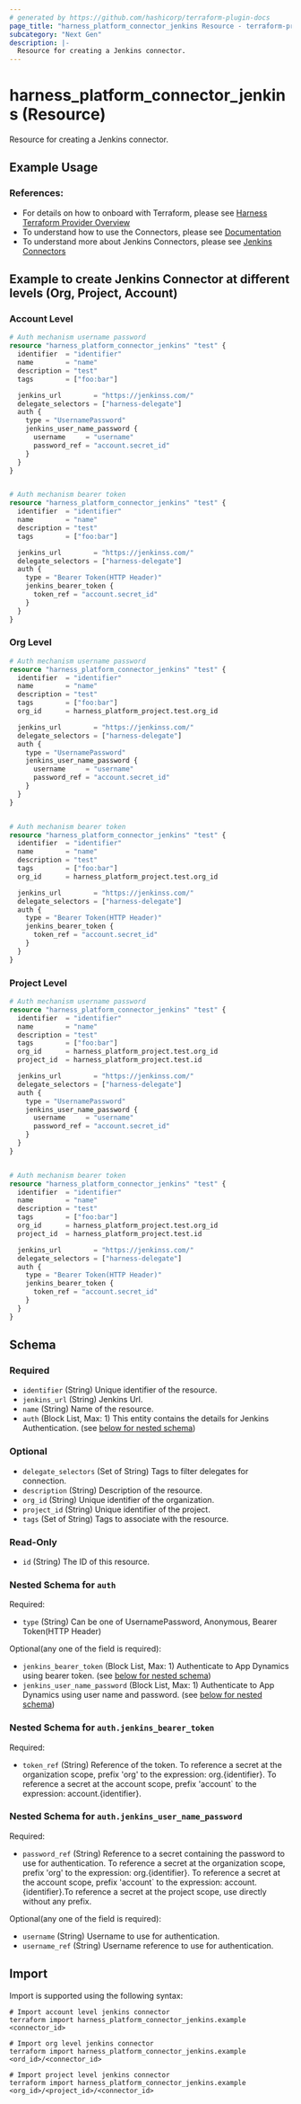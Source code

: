 ```yaml
---
# generated by https://github.com/hashicorp/terraform-plugin-docs
page_title: "harness_platform_connector_jenkins Resource - terraform-provider-harness"
subcategory: "Next Gen"
description: |-
  Resource for creating a Jenkins connector.
---
```


# harness_platform_connector_jenkins (Resource)

Resource for creating a Jenkins connector.

## Example Usage
### References:
- For details on how to onboard with Terraform, please see [Harness Terraform Provider Overview](https://developer.harness.io/docs/platform/terraform/harness-terraform-provider-overview/)
- To understand how to use the Connectors, please see [Documentation](https://developer.harness.io/docs/category/connectors)
- To understand more about Jenkins Connectors, please see  [Jenkins Connectors](https://developer.harness.io/docs/platform/connectors/artifact-repositories/connect-to-jenkins/)

## Example to create Jenkins Connector at different levels (Org, Project, Account)
### Account Level
```terraform
# Auth mechanism username password
resource "harness_platform_connector_jenkins" "test" {
  identifier  = "identifier"
  name        = "name"
  description = "test"
  tags        = ["foo:bar"]

  jenkins_url        = "https://jenkinss.com/"
  delegate_selectors = ["harness-delegate"]
  auth {
    type = "UsernamePassword"
    jenkins_user_name_password {
      username     = "username"
      password_ref = "account.secret_id"
    }
  }
}


# Auth mechanism bearer token
resource "harness_platform_connector_jenkins" "test" {
  identifier  = "identifier"
  name        = "name"
  description = "test"
  tags        = ["foo:bar"]

  jenkins_url        = "https://jenkinss.com/"
  delegate_selectors = ["harness-delegate"]
  auth {
    type = "Bearer Token(HTTP Header)"
    jenkins_bearer_token {
      token_ref = "account.secret_id"
    }
  }
}
```
### Org Level
```terraform
# Auth mechanism username password
resource "harness_platform_connector_jenkins" "test" {
  identifier  = "identifier"
  name        = "name"
  description = "test"
  tags        = ["foo:bar"]
  org_id      = harness_platform_project.test.org_id

  jenkins_url        = "https://jenkinss.com/"
  delegate_selectors = ["harness-delegate"]
  auth {
    type = "UsernamePassword"
    jenkins_user_name_password {
      username     = "username"
      password_ref = "account.secret_id"
    }
  }
}


# Auth mechanism bearer token
resource "harness_platform_connector_jenkins" "test" {
  identifier  = "identifier"
  name        = "name"
  description = "test"
  tags        = ["foo:bar"]
  org_id      = harness_platform_project.test.org_id

  jenkins_url        = "https://jenkinss.com/"
  delegate_selectors = ["harness-delegate"]
  auth {
    type = "Bearer Token(HTTP Header)"
    jenkins_bearer_token {
      token_ref = "account.secret_id"
    }
  }
}
```

### Project Level
```terraform
# Auth mechanism username password
resource "harness_platform_connector_jenkins" "test" {
  identifier  = "identifier"
  name        = "name"
  description = "test"
  tags        = ["foo:bar"]
  org_id      = harness_platform_project.test.org_id
  project_id  = harness_platform_project.test.id

  jenkins_url        = "https://jenkinss.com/"
  delegate_selectors = ["harness-delegate"]
  auth {
    type = "UsernamePassword"
    jenkins_user_name_password {
      username     = "username"
      password_ref = "account.secret_id"
    }
  }
}


# Auth mechanism bearer token
resource "harness_platform_connector_jenkins" "test" {
  identifier  = "identifier"
  name        = "name"
  description = "test"
  tags        = ["foo:bar"]
  org_id      = harness_platform_project.test.org_id
  project_id  = harness_platform_project.test.id

  jenkins_url        = "https://jenkinss.com/"
  delegate_selectors = ["harness-delegate"]
  auth {
    type = "Bearer Token(HTTP Header)"
    jenkins_bearer_token {
      token_ref = "account.secret_id"
    }
  }
}
```

<!-- schema generated by tfplugindocs -->
## Schema

### Required

- `identifier` (String) Unique identifier of the resource.
- `jenkins_url` (String) Jenkins Url.
- `name` (String) Name of the resource.
- `auth` (Block List, Max: 1) This entity contains the details for Jenkins Authentication. (see [below for nested schema](#nestedblock--auth))


### Optional

- `delegate_selectors` (Set of String) Tags to filter delegates for connection.
- `description` (String) Description of the resource.
- `org_id` (String) Unique identifier of the organization.
- `project_id` (String) Unique identifier of the project.
- `tags` (Set of String) Tags to associate with the resource.

### Read-Only

- `id` (String) The ID of this resource.

<a id="nestedblock--auth"></a>
### Nested Schema for `auth`

Required:

- `type` (String) Can be one of UsernamePassword, Anonymous, Bearer Token(HTTP Header)

Optional(any one of the field is required):

- `jenkins_bearer_token` (Block List, Max: 1) Authenticate to App Dynamics using bearer token. (see [below for nested schema](#nestedblock--auth--jenkins_bearer_token))
- `jenkins_user_name_password` (Block List, Max: 1) Authenticate to App Dynamics using user name and password. (see [below for nested schema](#nestedblock--auth--jenkins_user_name_password))

<a id="nestedblock--auth--jenkins_bearer_token"></a>
### Nested Schema for `auth.jenkins_bearer_token`

Required:

- `token_ref` (String) Reference of the token. To reference a secret at the organization scope, prefix 'org' to the expression: org.{identifier}. To reference a secret at the account scope, prefix 'account` to the expression: account.{identifier}.


<a id="nestedblock--auth--jenkins_user_name_password"></a>
### Nested Schema for `auth.jenkins_user_name_password`

Required:

- `password_ref` (String) Reference to a secret containing the password to use for authentication. To reference a secret at the organization scope, prefix 'org' to the expression: org.{identifier}. To reference a secret at the account scope, prefix 'account` to the expression: account.{identifier}.To reference a secret at the project scope, use directly without any prefix.

Optional(any one of the field is required):

- `username` (String) Username to use for authentication.
- `username_ref` (String) Username reference to use for authentication.

## Import

Import is supported using the following syntax:

```shell
# Import account level jenkins connector 
terraform import harness_platform_connector_jenkins.example <connector_id>

# Import org level jenkins connector 
terraform import harness_platform_connector_jenkins.example <ord_id>/<connector_id>

# Import project level jenkins connector 
terraform import harness_platform_connector_jenkins.example <org_id>/<project_id>/<connector_id>
```
